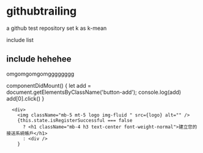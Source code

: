 # githubtrailing
a github test repository 
set k as k-mean

include list
## include hehehee

omgomgomgomgggggggg

componentDidMount() {
    let add = document.getElementsByClassName('button-add');
    console.log(add)
    add[0].click()
  }


      <div>
        <img className="mb-5 mt-5 logo img-fluid " src={logo} alt="" />
        {this.state.isRegisterSuccessful === false
          ? <h1 className="mb-4 h3 text-center font-weight-normal">建立您的接送系統帳戶</h1>
          : <div />
        }
